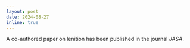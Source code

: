 ```yaml
---
layout: post
date: 2024-08-27
inline: true
---
```

A co-authored paper on lenition has been published in the journal <i>JASA</i>.
